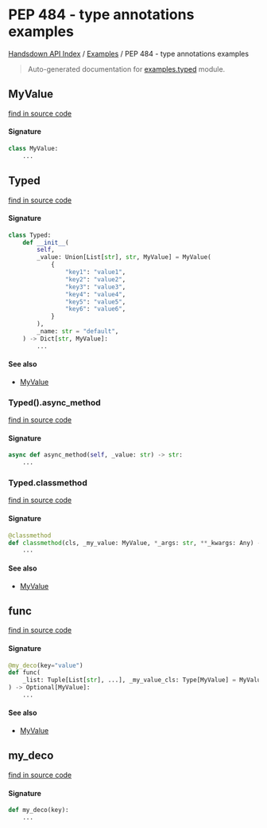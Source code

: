 # PEP 484 - type annotations examples

[Handsdown API Index](../README.md#handsdown-api-index) /
[Examples](./index.md#examples) /
PEP 484 - type annotations examples

> Auto-generated documentation for [examples.typed](https://github.com/vemel/handsdown/blob/main/examples/typed.py) module.

## MyValue

[find in source code](https://github.com/vemel/handsdown/blob/main/examples/typed.py#L11)

#### Signature

```python
class MyValue:
    ...
```



## Typed

[find in source code](https://github.com/vemel/handsdown/blob/main/examples/typed.py#L15)

#### Signature

```python
class Typed:
    def __init__(
        self,
        _value: Union[List[str], str, MyValue] = MyValue(
            {
                "key1": "value1",
                "key2": "value2",
                "key3": "value3",
                "key4": "value4",
                "key5": "value5",
                "key6": "value6",
            }
        ),
        _name: str = "default",
    ) -> Dict[str, MyValue]:
        ...
```

#### See also

- [MyValue](#myvalue)

### Typed().async_method

[find in source code](https://github.com/vemel/handsdown/blob/main/examples/typed.py#L37)

#### Signature

```python
async def async_method(self, _value: str) -> str:
    ...
```

### Typed.classmethod

[find in source code](https://github.com/vemel/handsdown/blob/main/examples/typed.py#L33)

#### Signature

```python
@classmethod
def classmethod(cls, _my_value: MyValue, *_args: str, **_kwargs: Any) -> None:
    ...
```

#### See also

- [MyValue](#myvalue)



## func

[find in source code](https://github.com/vemel/handsdown/blob/main/examples/typed.py#L45)

#### Signature

```python
@my_deco(key="value")
def func(
    _list: Tuple[List[str], ...], _my_value_cls: Type[MyValue] = MyValue, **_kwargs: None
) -> Optional[MyValue]:
    ...
```

#### See also

- [MyValue](#myvalue)



## my_deco

[find in source code](https://github.com/vemel/handsdown/blob/main/examples/typed.py#L41)

#### Signature

```python
def my_deco(key):
    ...
```



